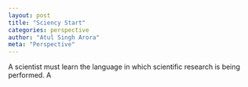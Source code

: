 ```yaml
---
layout: post
title: "Sciency Start"
categories: perspective
author: "Atul Singh Arora"
meta: "Perspective"
---
```


A scientist must learn the language in which scientific research is being performed. A 